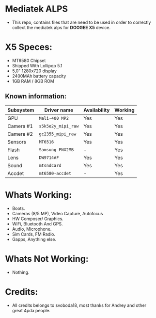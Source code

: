 Mediatek ALPS
=================
- This repo, contains files that are need to be used in order to correctly collect the mediatek alps
  for **DOOGEE X5** device.

# X5 Speces:
- MT6580 Chipset
- Shipped With Lollipop 5.1
- 5,0" 1280x720 display
- 2400MAh battery capacity
- 1GB RAM / 8GB ROM

## Known information:
| Subsystem | Driver name | Availability | Working |
|-----------|-------------|--------------|---------|
| GPU | `Mali-400 MP2` | Yes | Yes |
| Camera #1 | `s5k5e2y_mipi_raw` | Yes | Yes |
| Camera #2 | `gc2355_mipi_raw` | Yes | Yes |
| Sensors | `MT6516` | Yes | Yes |
| Flash | `Samsung FNX2MB` | - | Yes |
| Lens | `DW9714AF` | Yes | Yes |
| Sound | `mtsndcard` | Yes | Yes |
| Accdet | `mt6580-accdet` | - | Yes |

# Whats Working:
- Boots.
- Cameras (8/5 MP), Video Capture, Autofocus
- HW Composer/ Graphics.
- WiFi, Bluetooth And GPS.
- Audio, Microphone.
- Sim Cards, FM Radio.
- Gapps, Anything else.

# Whats Not Working:
- Nothing.

# Credits:
* All credits belongs to svoboda18, most thanks for Andrey and other great 4pda people.
